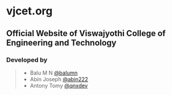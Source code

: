 # vjcet.org

## Official Website of Viswajyothi College of Engineering and Technology


### Developed by
>* Balu M N     [@balumn](https://www.github.com/balumn)
>* Abin Joseph  [@abin222](https://www.github.com/abin222)
>* Antony Tomy  [@qnxdev](https://www.github.com/qnxdev)

